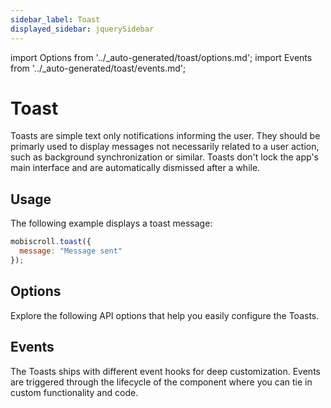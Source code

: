```yaml
---
sidebar_label: Toast
displayed_sidebar: jquerySidebar
---
```


import Options from '../\_auto-generated/toast/options.md';
import Events from '../\_auto-generated/toast/events.md';

# Toast

Toasts are simple text only notifications informing the user.
They should be primarly used to display messages not necessarily related to a user action, such as background synchronization or similar.
Toasts don't lock the app's main interface and are automatically dismissed after a while.

## Usage

The following example displays a toast message:

```js
mobiscroll.toast({
  message: "Message sent"
});
```

<div className="option-list">

## Options
Explore the following API options that help you easily configure the Toasts.

<Options />

## Events
The Toasts ships with different event hooks for deep customization. Events are triggered through the lifecycle of the component where you can tie in custom functionality and code.

<Events />

</div>
